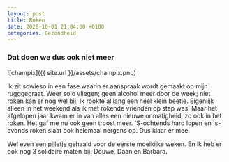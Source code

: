 ```yaml
---
layout: post
title: Roken
date: 2020-10-01 21:04:00 +0100
categories: Gezondheid
---
```


### Dat doen we dus ook niet meer

![champix]({{ site.url }}/assets/champix.png)  

Ik zit sowieso in een fase waarin er aanspraak wordt gemaakt op mijn rugggegraat. Weer solo vliegen;
geen alcohol meer door de week; niet roken kan er nog wel bij.
Ik rookte al lang een héél klein beetje. Eigenlijk alleen in het weekend als ik met rokende vrienden op stap was.
Maar het afgelopen jaar kwam er in van alles een nieuwe onmatigheid, zo ook in het roken. Het gaf me nu ook geen troost meer. 'S-ochtends hard lopen en 's-avonds roken slaat ook helemaal nergens op. Dus klaar er mee.

Wel even een [pilletje](https://www.farmacotherapeutischkompas.nl/bladeren/preparaatteksten/v/varenicline)  gehaald voor de eerste moeikijke weken. En ik heb er ook nog 3 solidaire maten bij: Douwe, Daan en Barbara.

